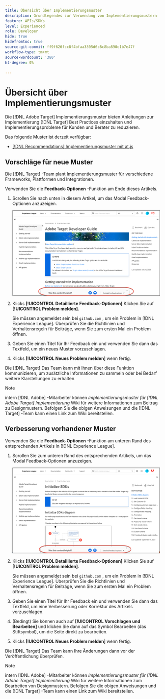 ```yaml
---
title: Übersicht über Implementierungsmuster
description: Grundlegendes zur Verwendung von Implementierungsmustern
feature: APIs/SDKs
level: Experienced
role: Developer
hide: true
hidefromtoc: true
source-git-commit: ff9f626fcc8f4bfaa3305d6c8c8ba890c1b7e47f
workflow-type: tm+mt
source-wordcount: '380'
ht-degree: 0%

---
```


# Übersicht über Implementierungsmuster

Die [!DNL Adobe Target] Implementierungsmuster bieten Anleitungen zur Implementierung [!DNL Target] Best Practices einzuhalten und Implementierungsprobleme für Kunden und Berater zu reduzieren.

Das folgende Muster ist derzeit verfügbar:

* [[!DNL Recommendations] Implementierungsmuster mit at.js](/help/dev/patterns/recs-atjs/recs-implementation-pattern-atjs.md)

## Vorschläge für neue Muster

Die [!DNL Target] -Team plant Implementierungsmuster für verschiedene Frameworks, Plattformen und Integrationen.

Verwenden Sie die **Feedback-Optionen** -Funktion am Ende dieses Artikels.

1. Scrollen Sie nach unten in diesem Artikel, um das Modal Feedback-Optionen anzuzeigen.

   ![Feedback-Optionsmodell in Experience League](/help/dev/patterns/assets/feedback-options.png)

1. Klicks **[!UICONTROL Detaillierte Feedback-Optionen]** Klicken Sie auf **[!UICONTROL Problem melden]**.

   Sie müssen angemeldet sein bei `github.com` , um ein Problem in [!DNL Experience League]. Überprüfen Sie die Richtlinien und Verhaltensregeln für Beiträge, wenn Sie zum ersten Mal ein Problem öffnen.

1. Geben Sie einen Titel für Ihr Feedback ein und verwenden Sie dann das Textfeld, um ein neues Muster vorzuschlagen.

1. Klicks **[!UICONTROL Neues Problem melden]** wenn fertig.

Die [!DNL Target] Das Team kann mit Ihnen über diese Funktion kommunizieren, um zusätzliche Informationen zu sammeln oder bei Bedarf weitere Klarstellungen zu erhalten.

>[!NOTE]
>
>intern [!DNL Adobe] -Mitarbeiter können *Implementierungsmuster für [!DNL Adobe Target] Implementierung* Wiki für weitere Informationen zum Beitrag zu Designmustern. Befolgen Sie die obigen Anweisungen und die [!DNL Target] -Team kann einen Link zum Wiki bereitstellen.

## Verbesserung vorhandener Muster

Verwenden Sie die **Feedback-Optionen** -Funktion am unteren Rand des entsprechenden Artikels in [!DNL Experience League].

1. Scrollen Sie zum unteren Rand des entsprechenden Artikels, um das Modal Feedback-Optionen anzuzeigen.

   ![Feedback-Optionen-Modal in Experience League](/help/dev/patterns/assets/feedback-options-2.png)

1. Klicks **[!UICONTROL Detaillierte Feedback-Optionen]** Klicken Sie auf **[!UICONTROL Problem melden]**.

   Sie müssen angemeldet sein bei `github.com` , um ein Problem in [!DNL Experience League]. Überprüfen Sie die Richtlinien und Verhaltensregeln für Beiträge, wenn Sie zum ersten Mal ein Problem öffnen.

1. Geben Sie einen Titel für Ihr Feedback ein und verwenden Sie dann das Textfeld, um eine Verbesserung oder Korrektur des Artikels vorzuschlagen.

1. (Bedingt) Sie können auch auf **[!UICONTROL Vorschlagen und Bearbeiten]** und klicken Sie dann auf das Symbol Bearbeiten (das Stiftsymbol), um die Seite direkt zu bearbeiten.

1. Klicks **[!UICONTROL Neues Problem melden]** wenn fertig.

Die [!DNL Target] Das Team kann Ihre Änderungen dann vor der Veröffentlichung überprüfen.

>[!NOTE]
>
>intern [!DNL Adobe] -Mitarbeiter können *Implementierungsmuster für [!DNL Adobe Target] Implementierung* Wiki für weitere Informationen zum Bearbeiten von Designmustern. Befolgen Sie die obigen Anweisungen und die [!DNL Target] -Team kann einen Link zum Wiki bereitstellen.













